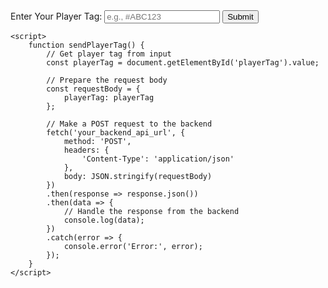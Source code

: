 <html lang="en">
<head>
    <meta charset="UTF-8">
    <meta name="viewport" content="width=device-width, initial-scale=1.0">
    <title>Brawl Stars Player Tag</title>
</head>
<body>
    <label for="playerTag">Enter Your Player Tag:</label>
    <input type="text" id="playerTag" placeholder="e.g., #ABC123">
    <button onclick="sendPlayerTag()">Submit</button>

    <script>
        function sendPlayerTag() {
            // Get player tag from input
            const playerTag = document.getElementById('playerTag').value;

            // Prepare the request body
            const requestBody = {
                playerTag: playerTag
            };

            // Make a POST request to the backend
            fetch('your_backend_api_url', {
                method: 'POST',
                headers: {
                    'Content-Type': 'application/json'
                },
                body: JSON.stringify(requestBody)
            })
            .then(response => response.json())
            .then(data => {
                // Handle the response from the backend
                console.log(data);
            })
            .catch(error => {
                console.error('Error:', error);
            });
        }
    </script>
</body>
</html>